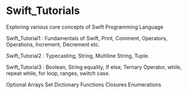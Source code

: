 # Swift_Tutorials
Exploring various core concepts of Swift Programming Language

Swift_Tutorial1 : Fundamentals of Swift, Print, Comment, Operators, Operations, Increment, Decrement etc.

Swift_Tutorial2 : Typecasting, String, Multiline String, Tuple.

Swift_Tutorial3 : Boolean, String equality, If else, Ternary Operator, while, repeat while, for loop, ranges, switch case.

Optional
Arrays
Set
Dictionary
Functions
Closures
Enumerations

